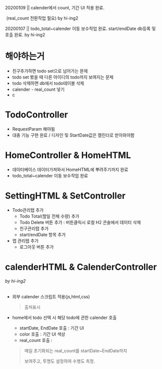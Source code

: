 20200109 || calender에서 count, 기간 UI 적용 완료.

​						(real_count 전환작업 필요) by hi-ing2

20200107 || todo_total~calender 이동 보수작업 완료.
						start/endDate db등록 및 호출 완료. by hi-ing2

# 해야하는거

- 친구추가하면 todo set으로 넘어가는 문제
- todo set 봤을 때 다른 아이디의 todo까지 보여지는 문제
- todo 삭제하면 db에서 todo테이블 삭제
- calender - real_count 넣기
- c



# TodoController

- RequestParam 해야됨
- 대충 기능 구현 완료 / 디자인 및 StartDate값은 캘린더로 받아와야함



# HomeController & HomeHTML

- 데이터베이스 데이터가져와서 HomeHTML에 뿌려주기까지 완료
- todo_total~calender 이동 보수작업 완료



# SettingHTML & SetController

- Todo관리탭 추가
  - Todo Total(할일 전체 수량) 추가
  - Todo Delete 버튼 추가 : 버튼클릭시 로컬 H2 콘솔에서 데이터 삭제
  - 친구관리탭 추가
  - start/endDate 항목 추가
- 앱 관리탭 추가
  - 로그아웃 버튼 추가 



# calenderHTML & CalenderController 
###### *by hi-ing2*

- 외부 calender 스크립트 적용(js,html,css)

  > 출처표시

- home에서 todo 선택 시 해당 todo에 관한 calender 호출

  - startDate, EndDate 호출 : 기간 UI
  - color 호출 : 기간 UI 색상
  - real_count 호출 :

  > 매일 초기화되는 real_count를 startDate~EndDate까지
  >
  > 보여주고, 투명도 설정하여 수행도 측정.

